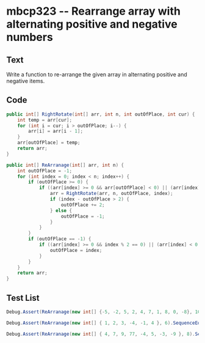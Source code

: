 # mbcp323 -- Rearrange array with alternating positive and negative numbers

## Text

Write a function to re-arrange the given array in alternating positive and negative items.

## Code

```csharp
public int[] RightRotate(int[] arr, int n, int outOfPlace, int cur) {
    int temp = arr[cur];
    for (int i = cur; i > outOfPlace; i--) {
        arr[i] = arr[i - 1];
    }
    arr[outOfPlace] = temp;
    return arr;
}

public int[] ReArranage(int[] arr, int n) {
    int outOfPlace = -1;
    for (int index = 0; index < n; index++) {
        if (outOfPlace >= 0) {
            if ((arr[index] >= 0 && arr[outOfPlace] < 0) || (arr[index] < 0 && arr[outOfPlace] >= 0)) {
                arr = RightRotate(arr, n, outOfPlace, index);
                if (index - outOfPlace > 2) {
                    outOfPlace += 2;
                } else {
                    outOfPlace = -1;
                }
            }
        }
        if (outOfPlace == -1) {
            if ((arr[index] >= 0 && index % 2 == 0) || (arr[index] < 0 && index % 2 == 1)) {
                outOfPlace = index;
            }
        }
    }
    return arr;
}
```

## Test List

```csharp
Debug.Assert(ReArranage(new int[] {-5, -2, 5, 2, 4, 7, 1, 8, 0, -8}, 10).SequenceEqual(new int[] {-5, 5, -2, 2, -8, 4, 7, 1, 8, 0}));
```

```csharp
Debug.Assert(ReArranage(new int[] { 1, 2, 3, -4, -1, 4 }, 6).SequenceEqual(new int[] { -4, 1, -1, 2, 3, 4 }));
```

```csharp
Debug.Assert(ReArranage(new int[] { 4, 7, 9, 77, -4, 5, -3, -9 }, 8).SequenceEqual(new int[] { -4, 4, -3, 7, -9, 9, 77, 5 }));
```
